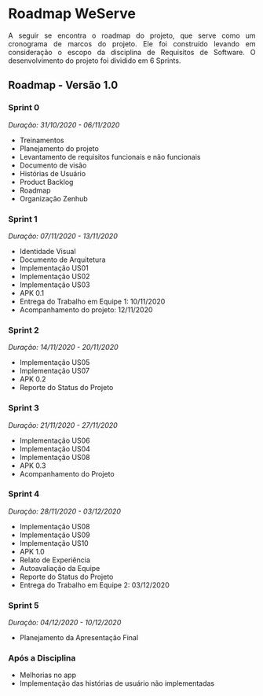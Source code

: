 # Roadmap WeServe

<p align="justify">A seguir se encontra o roadmap do projeto, que serve como um cronograma de marcos do projeto. Ele foi construído levando em consideração o escopo da disciplina de Requisitos de Software. O desenvolvimento do projeto foi dividido em 6 Sprints.</p>

## Roadmap - Versão 1.0

### Sprint 0
<i>Duração: 31/10/2020 - 06/11/2020</i>
 - Treinamentos
 - Planejamento do projeto
 - Levantamento de requisitos funcionais e não funcionais
 - Documento de visão
 - Histórias de Usuário
 - Product Backlog
 - Roadmap
 - Organização Zenhub

### Sprint 1
<i>Duração: 07/11/2020 - 13/11/2020</i>
 - Identidade Visual
 - Documento de Arquitetura
 - Implementação US01
 - Implementação US02
 - Implementação US03
 - APK 0.1
 - Entrega do Trabalho em Equipe 1: 10/11/2020
 - Acompanhamento do projeto: 12/11/2020

### Sprint 2
<i>Duração: 14/11/2020 - 20/11/2020</i>
 - Implementação US05
 - Implementação US07
 - APK 0.2
 - Reporte do Status do Projeto

### Sprint 3
<i>Duração: 21/11/2020 - 27/11/2020</i>
 - Implementação US06
 - Implementação US04
 - Implementação US08
 - APK 0.3
 - Acompanhamento do Projeto

### Sprint 4
<i>Duração: 28/11/2020 - 03/12/2020</i>
 - Implementação US08
 - Implementação US09
 - Implementação US10
 - APK 1.0
 - Relato de Experiência
 - Autoavaliação da Equipe
 - Reporte do Status do Projeto
 - Entrega do Trabalho em Equipe 2: 03/12/2020

### Sprint 5
<i>Duração: 04/12/2020 - 10/12/2020</i>
 - Planejamento da Apresentação Final

### Após a Disciplina
 - Melhorias no app
 - Implementação das histórias de usuário não implementadas


